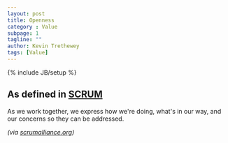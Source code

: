 ```yaml
---
layout: post
title: Openness
category : Value
subpage: 1
tagline: ""
author: Kevin Trethewey
tags: [Value]
---
```

{% include JB/setup %}

## As defined in [SCRUM](/archetype/Scrum)
As we work together, we express how we're doing, what's in our way, and our concerns so they can be addressed.

*(via [scrumalliance.org](https://www.scrumalliance.org/why-scrum/core-scrum-values-roles))*
